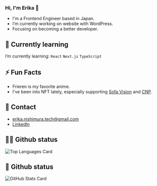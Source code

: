 ### Hi, I'm Erika 👋

- I'm a Frontend Engineer based in Japan.
- I’m currently working on website with WordPress.
- Focusing on becoming a better developer.

## 🌱 Currently learning

I’m currently learning: `React` `Next.js` `TypeScript`

## ⚡ Fun Facts

- Frieren is my favorite anime.
- I've been into NFT lately, especially supporting [Sofa Vision](https://opensea.io/ja/collection/sofa-vision) and [CNP](https://opensea.io/ja/collection/cryptoninjapartners-v2).

## 📨 Contact

- <erika.nishimura.tech@gmail.com>
- [LinkedIn](https://www.linkedin.com/in/erikanishimura-jp/)


## 👩‍💻 Github status

![Top Languages Card](https://github-readme-stats.vercel.app/api/top-langs/?username=erikatech&theme=material-palenight)


## 🐙 Github status

![GitHub Stats Card](https://github-readme-stats.vercel.app/api?username=erikatech&theme=material-palenight)
